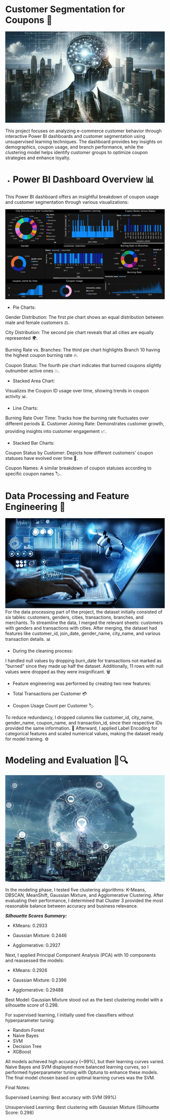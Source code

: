 # Customer Segmentation for Coupons 🎯

![](background.jpg)

This project focuses on analyzing e-commerce customer behavior through interactive Power BI dashboards and customer segmentation using unsupervised learning techniques. The dashboard provides key insights on demographics, coupon usage, and branch performance, while the clustering model helps identify customer groups to optimize coupon strategies and enhance loyalty.

* # Power BI Dashboard Overview 📊

This Power BI dashboard offers an insightful breakdown of coupon usage and customer segmentation through various visualizations:

![](Dashboard.PNG)

* Pie Charts:

Gender Distribution: The first pie chart shows an equal distribution between male and female customers ⚖️.

City Distribution: The second pie chart reveals that all cities are equally represented 🌍.

Burning Rate vs. Branches: The third pie chart highlights Branch 10 having the highest coupon burning rate 🔥.

Coupon Status: The fourth pie chart indicates that burned coupons slightly outnumber active ones 💥.

* Stacked Area Chart:

Visualizes the Coupon ID usage over time, showing trends in coupon activity 📊.

* Line Charts:

Burning Rate Over Time: Tracks how the burning rate fluctuates over different periods ⏳.
Customer Joining Rate: Demonstrates customer growth, providing insights into customer engagement 📈.

* Stacked Bar Charts:

Coupon Status by Customer: Depicts how different customers' coupon statuses have evolved over time 👥.

Coupon Names: A similar breakdown of coupon statuses according to specific coupon names 🏷️.

# Data Processing and Feature Engineering 🚀

![](features.jpg)
For the data processing part of the project, the dataset initially consisted of six tables: customers, genders, cities, transactions, branches, and merchants. To streamline the data, I merged the relevant sheets: customers with genders and transactions with cities. After merging, the dataset had features like customer_id, join_date, gender_name, city_name, and various transaction details. 📊

* During the cleaning process:

I handled null values by dropping burn_date for transactions not marked as "burned" since they made up half the dataset. Additionally, 11 rows with null values were dropped as they were insignificant. 🗑️

* Feature engineering was performed by creating two new features:

* Total Transactions per Customer 💳

* Coupon Usage Count per Customer 🏷️

To reduce redundancy, I dropped columns like customer_id, city_name, gender_name, coupon_name, and transaction_id, since their respective IDs provided the same information. 🔄
Afterward, I applied Label Encoding for categorical features and scaled numerical values, making the dataset ready for model training. ⚙️


# Modeling and Evaluation 🧠🔍

![](Modeling_image.jpeg)

In the modeling phase, I tested five clustering algorithms: K-Means, DBSCAN, MeanShift, Gaussian Mixture, and Agglomerative Clustering. After evaluating their performance, I determined that Cluster 3 provided the most reasonable balance between accuracy and business relevance.

**_Silhouette Scores Summary:_**

* KMeans: 0.2933

* Gaussian Mixture: 0.2446

* Agglomerative: 0.2927

Next, I applied Principal Component Analysis (PCA) with 10 components and reassessed the models:

* KMeans: 0.2926

* Gaussian Mixture: 0.2396

* Agglomerative: 0.29488

Best Model: Gaussian Mixture stood out as the best clustering model with a silhouette score of 0.298.

For supervised learning, I initially used five classifiers without hyperparameter tuning:

* Random Forest
* Naive Bayes
* SVM
* Decision Tree
* XGBoost

All models achieved high accuracy (~99%), but their learning curves varied. Naive Bayes and SVM displayed more balanced learning curves, so I performed hyperparameter tuning with Optuna to enhance these models. The final model chosen based on optimal learning curves was the SVM.

Final Notes:

Supervised Learning: Best accuracy with SVM (99%)

Unsupervised Learning: Best clustering with Gaussian Mixture (Silhouette Score: 0.298)


